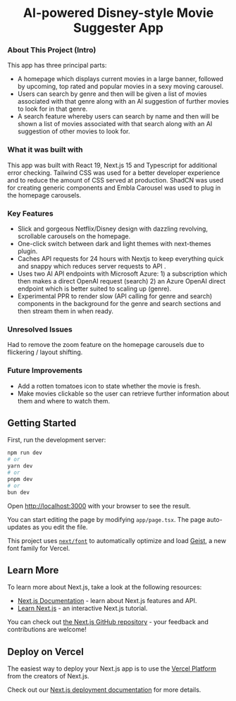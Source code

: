 <h1 align="center">AI-powered Disney-style Movie Suggester App</h1>

### About This Project (Intro)
This app has three principal parts:
-	A homepage which displays current movies in a large banner, followed by upcoming, top rated and popular movies in a sexy moving carousel.
-	Users can search by genre and then will be given a list of movies associated with that genre along with an AI suggestion of further movies to look for in that genre.
-	A search feature whereby users can search by name and then will be shown a list of movies associated with that search along with an AI suggestion of other movies to look for.

### What it was built with
This app was built with React 19, Next.js 15 and Typescript for additional error checking. Tailwind CSS was used for a better developer experience and to reduce the amount of CSS served at production. ShadCN was used for creating generic components and Embla Carousel was used to plug in the homepage carousels.

### Key Features
-	Slick and gorgeous Netflix/Disney design with dazzling revolving, scrollable carousels on the homepage.
-	One-click switch between dark and light themes with next-themes plugin.
-	Caches API requests for 24 hours with Nextjs to keep everything quick and snappy which reduces server requests to API .
-	Uses two AI API endpoints with Microsoft Azure:  1) a subscription which then makes a direct OpenAI request (search) 2) an Azure OpenAI direct endpoint which is better suited to scaling up (genre).
-	Experimental PPR to render slow (API calling for genre and search) components in the background for the genre and search sections and then stream them in when ready.

### Unresolved Issues
Had to remove the zoom feature on the homepage carousels due to flickering / layout shifting.

### Future Improvements
-	Add a rotten tomatoes icon to state whether the movie is fresh.
-	Make movies clickable so the user can retrieve further information about them and where to watch them.

## Getting Started

First, run the development server:

```bash
npm run dev
# or
yarn dev
# or
pnpm dev
# or
bun dev
```

Open [http://localhost:3000](http://localhost:3000) with your browser to see the result.

You can start editing the page by modifying `app/page.tsx`. The page auto-updates as you edit the file.

This project uses [`next/font`](https://nextjs.org/docs/app/building-your-application/optimizing/fonts) to automatically optimize and load [Geist](https://vercel.com/font), a new font family for Vercel.

## Learn More

To learn more about Next.js, take a look at the following resources:

- [Next.js Documentation](https://nextjs.org/docs) - learn about Next.js features and API.
- [Learn Next.js](https://nextjs.org/learn) - an interactive Next.js tutorial.

You can check out [the Next.js GitHub repository](https://github.com/vercel/next.js) - your feedback and contributions are welcome!

## Deploy on Vercel

The easiest way to deploy your Next.js app is to use the [Vercel Platform](https://vercel.com/new?utm_medium=default-template&filter=next.js&utm_source=create-next-app&utm_campaign=create-next-app-readme) from the creators of Next.js.

Check out our [Next.js deployment documentation](https://nextjs.org/docs/app/building-your-application/deploying) for more details.
